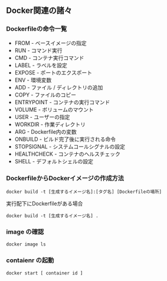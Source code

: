 ## Docker関連の諸々

### Dockerfileの命令一覧

- FROM - ベースイメージの指定
- RUN - コマンド実行
- CMD - コンテナ実行コマンド
- LABEL - ラベルを設定
- EXPOSE - ポートのエクスポート
- ENV - 環境変数
- ADD - ファイル / ディレクトリの追加
- COPY - ファイルのコピー
- ENTRYPOINT - コンテナの実行コマンド
- VOLUME - ボリュームのマウント
- USER - ユーザーの指定
- WORKDIR - 作業ディレクトリ
- ARG - Dockerfile内の変数
- ONBUILD - ビルド完了後に実行される命令
- STOPSIGNAL - システムコールシグナルの設定
- HEALTHCHECK - コンテナのヘルスチェック
- SHELL - デフォルトシェルの設定

### DockerfileからDockerイメージの作成方法

```
docker build -t [生成するイメージ名]:[タグ名] [Dockerfileの場所]
```

実行配下にDockerfileがある場合

```
docker build -t [生成するイメージ名] .
```

### image の確認

```
docker image ls
```

### contaienr の起動

```
docker start [ container id ]
```
